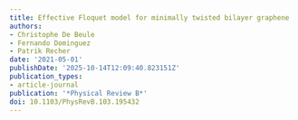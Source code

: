 ```yaml
---
title: Effective Floquet model for minimally twisted bilayer graphene
authors:
- Christophe De Beule
- Fernando Dominguez
- Patrik Recher
date: '2021-05-01'
publishDate: '2025-10-14T12:09:40.823151Z'
publication_types:
- article-journal
publication: '*Physical Review B*'
doi: 10.1103/PhysRevB.103.195432
---
```

